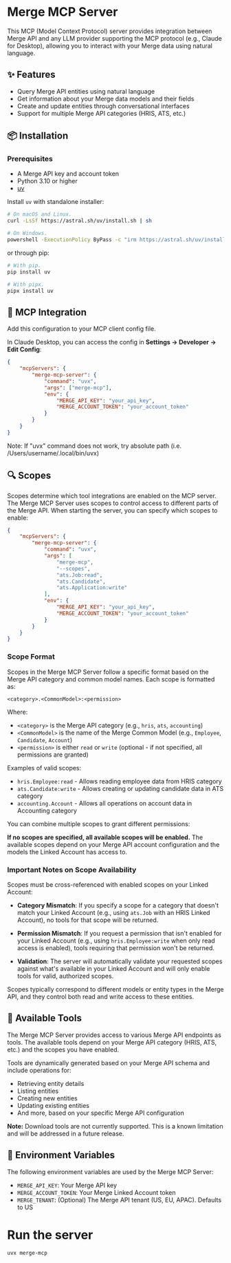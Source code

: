 # Merge MCP Server

This MCP (Model Context Protocol) server provides integration between Merge API and any LLM provider supporting the MCP protocol (e.g., Claude for Desktop), allowing you to interact with your Merge data using natural language.

## ✨ Features
- Query Merge API entities using natural language
- Get information about your Merge data models and their fields
- Create and update entities through conversational interfaces
- Support for multiple Merge API categories (HRIS, ATS, etc.)

## 📦 Installation

### Prerequisites

- A Merge API key and account token
- Python 3.10 or higher
- [uv](https://github.com/astral-sh/uv)

Install `uv` with standalone installer:
```bash
# On macOS and Linux.
curl -LsSf https://astral.sh/uv/install.sh | sh

# On Windows.
powershell -ExecutionPolicy ByPass -c "irm https://astral.sh/uv/install.ps1 | iex"
```

or through pip:
```bash
# With pip.
pip install uv

# With pipx.
pipx install uv
```

## 🔌 MCP Integration
Add this configuration to your MCP client config file.

In Claude Desktop, you can access the config in **Settings → Developer → Edit Config**:
```json
{
    "mcpServers": {
        "merge-mcp-server": {
            "command": "uvx",
            "args": ["merge-mcp"],
            "env": {
                "MERGE_API_KEY": "your_api_key",
                "MERGE_ACCOUNT_TOKEN": "your_account_token"
            }
        }
    }
}
```
Note: If "uvx" command does not work, try absolute path (i.e. /Users/username/.local/bin/uvx)

## 🔍 Scopes

Scopes determine which tool integrations are enabled on the MCP server. The Merge MCP Server uses scopes to control access to different parts of the Merge API. When starting the server, you can specify which scopes to enable:

```json
{
    "mcpServers": {
        "merge-mcp-server": {
            "command": "uvx",
            "args": [
                "merge-mcp",
                "--scopes",
                "ats.Job:read",
                "ats.Candidate",
                "ats.Application:write"
            ],
            "env": {
                "MERGE_API_KEY": "your_api_key",
                "MERGE_ACCOUNT_TOKEN": "your_account_token"
            }
        }
    }
}
```

### Scope Format

Scopes in the Merge MCP Server follow a specific format based on the Merge API category and common model names. Each scope is formatted as:

```
<category>.<CommonModel>:<permission>
```

Where:
- `<category>` is the Merge API category (e.g., `hris`, `ats`, `accounting`)
- `<CommonModel>` is the name of the Merge Common Model (e.g., `Employee`, `Candidate`, `Account`)
- `<permission>` is either `read` or `write` (optional - if not specified, all permissions are granted)

Examples of valid scopes:
- `hris.Employee:read` - Allows reading employee data from HRIS category
- `ats.Candidate:write` - Allows creating or updating candidate data in ATS category
- `accounting.Account` - Allows all operations on account data in Accounting category

You can combine multiple scopes to grant different permissions:

**If no scopes are specified, all available scopes will be enabled.** The available scopes depend on your Merge API account configuration and the models the Linked Account has access to.

### Important Notes on Scope Availability

Scopes must be cross-referenced with enabled scopes on your Linked Account:

- **Category Mismatch**: If you specify a scope for a category that doesn't match your Linked Account (e.g., using `ats.Job` with an HRIS Linked Account), no tools for that scope will be returned.

- **Permission Mismatch**: If you request a permission that isn't enabled for your Linked Account (e.g., using `hris.Employee:write` when only read access is enabled), tools requiring that permission won't be returned.

- **Validation**: The server will automatically validate your requested scopes against what's available in your Linked Account and will only enable tools for valid, authorized scopes.

Scopes typically correspond to different models or entity types in the Merge API, and they control both read and write access to these entities.

## 🚀 Available Tools

The Merge MCP Server provides access to various Merge API endpoints as tools. The available tools depend on your Merge API category (HRIS, ATS, etc.) and the scopes you have enabled.

Tools are dynamically generated based on your Merge API schema and include operations for:

- Retrieving entity details
- Listing entities
- Creating new entities
- Updating existing entities
- And more, based on your specific Merge API configuration

**Note:** Download tools are not currently supported. This is a known limitation and will be addressed in a future release.

## 🔑 Environment Variables

The following environment variables are used by the Merge MCP Server:

- `MERGE_API_KEY`: Your Merge API key
- `MERGE_ACCOUNT_TOKEN`: Your Merge Linked Account token
- `MERGE_TENANT`: (Optional) The Merge API tenant (US, EU, APAC). Defaults to US


# Run the server

```bash
uvx merge-mcp
```
